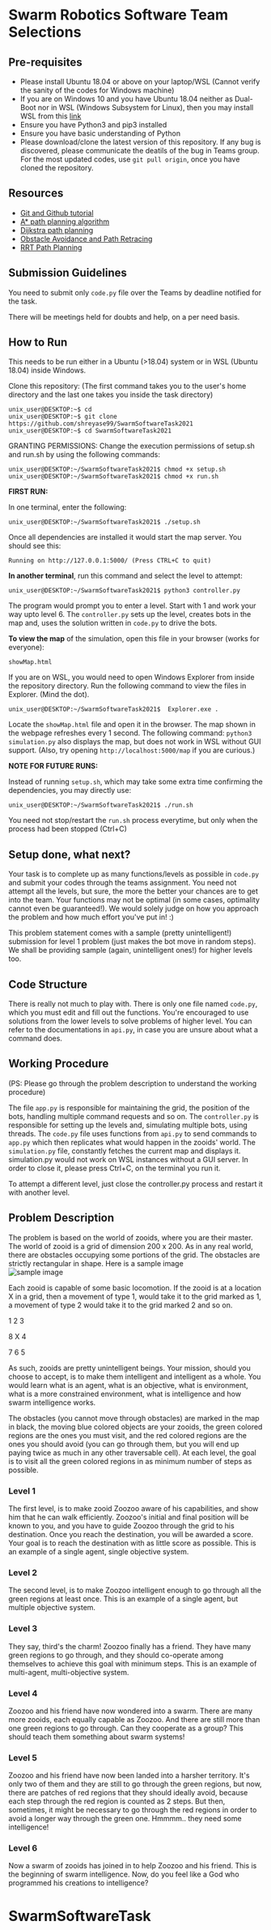 # Swarm Robotics Software Team Selections
## Pre-requisites
* Please install Ubuntu 18.04 or above on your laptop/WSL (Cannot verify the sanity of the codes for Windows machine)
* If you are on Windows 10 and you have Ubuntu 18.04 neither as Dual-Boot nor in WSL (Windows Subsystem for Linux), then you may install WSL from this [link](https://docs.microsoft.com/en-us/windows/wsl/install-win10)  
* Ensure you have Python3 and pip3 installed
* Ensure you have basic understanding of Python
* Please download/clone the latest version of this repository. If any bug is discovered, please communicate the deatils of the bug in Teams group. For the most updated codes, use `git pull origin`, once you have cloned the repository.

## Resources
* [Git and Github tutorial](https://in.udacity.com/course/how-to-use-git-and-github--ud775-india)
* [A* path planning algorithm](https://www.hackerearth.com/practice/notes/a-search-algorithm/)
* [Dijkstra path planning](https://www.geeksforgeeks.org/dijkstras-shortest-path-algorithm-greedy-algo-7/)
* [Obstacle Avoidance and Path Retracing](https://2019.robotix.in/tutorial/pathplanning/obstacleavoidance/)
* [RRT Path Planning](https://2019.robotix.in/tutorial/pathplanning/rrtplanner/)

## Submission Guidelines

You need to submit only `code.py` file over the Teams by deadline notified for the task.

There will be meetings held for doubts and help, on a per need basis.

## How to Run

This needs to be run either in a Ubuntu (>18.04) system or in WSL (Ubuntu 18.04) inside Windows.

Clone this repository: (The first command takes you to the user's home directory and the last one takes you inside the task directory)
	
	unix_user@DESKTOP:~$ cd
	unix_user@DESKTOP:~$ git clone https://github.com/shreyase99/SwarmSoftwareTask2021
	unix_user@DESKTOP:~$ cd SwarmSoftwareTask2021

GRANTING PERMISSIONS:
Change the execution permissions of  setup.sh and run.sh by using the following commands:

	unix_user@DESKTOP:~/SwarmSoftwareTask2021$ chmod +x setup.sh
	unix_user@DESKTOP:~/SwarmSoftwareTask2021$ chmod +x run.sh

**FIRST RUN:**

In one terminal, enter the following:

	unix_user@DESKTOP:~/SwarmSoftwareTask2021$ ./setup.sh

Once all dependencies are installed it would start the map server. You should see this:
	
	Running on http://127.0.0.1:5000/ (Press CTRL+C to quit)
	

**In another terminal**, run this command and select the level to attempt: 

	unix_user@DESKTOP:~/SwarmSoftwareTask2021$ python3 controller.py
  
The program would prompt you to enter a level. Start with 1 and work your way upto level 6. The `controller.py` sets up the level, creates bots in the map and, uses the solution written in `code.py` to drive the bots. 


**To view the map** of the simulation, open this file in your browser (works for everyone): 

	showMap.html
	
If you are on WSL, you would need to open Windows Explorer from inside the repository directory. Run the following command to view the files in Explorer. (Mind the dot).

	unix_user@DESKTOP:~/SwarmSoftwareTask2021$  Explorer.exe . 

Locate the `showMap.html` file and open it in the browser. The map shown in the webpage refreshes every 1 second. The following command: `python3 simulation.py` also displays the map, but does not work in WSL without GUI support. (Also, try opening `http://localhost:5000/map` if you are curious.)

 
**NOTE FOR FUTURE RUNS:**  

Instead of running `setup.sh`, which may take some extra time confirming the dependencies, you may directly use:

	unix_user@DESKTOP:~/SwarmSoftwareTask2021$ ./run.sh
	
You need not stop/restart the `run.sh` process everytime, but only when the process had been stopped (Ctrl+C)


 ## Setup done, what next?

Your task is to complete up as many functions/levels as possible in `code.py` and submit your codes through the teams assignment. You need not attempt all the levels, but sure, the more the better your chances are to get into the team. Your functions may not be optimal (in some cases, optimality cannot even be guaranteed!). We would solely judge on how you approach the problem and how much effort you've put in! :)

This problem statement comes with a sample (pretty unintelligent!) submission for level 1 problem (just makes the bot move in random steps). We shall be providing sample (again, unintelligent ones!) for higher levels too.

## Code Structure
There is really not much to play with. There is only one file named `code.py`, which you must edit and fill out the functions. You're encouraged to use solutions from the lower levels to solve problems of higher level. You can refer to the documentations in `api.py`, in case you are unsure about what a command does.

## Working Procedure
(PS: Please go through the problem description to understand the working procedure)

The file `app.py` is responsible for maintaining the grid, the position of the bots, handling multiple command requests and so on. The `controller.py` is responsible for setting up the levels and, simulating multiple bots, using threads. The `code.py` file uses functions from `api.py` to send commands to `app.py` which then replicates what would happen in the zooids' world. The `simulation.py` file, constantly fetches the current map and displays it. simulation.py would not work on WSL instances without a GUI server. In order to close it, please press Ctrl+C, on the terminal you run it.

To attempt a different level, just close the controller.py process and restart it with another level.

## Problem Description
The problem is based on the world of zooids, where you are their master. The world of zooid is a grid of dimension 200 x 200. As in any real world, there are obstacles occupying some portions of the grid. The obstacles are strictly rectangular in shape. Here is a sample image    
![sample image](images/curr_map.png)

Each zooid is capable of some basic locomotion. If the zooid is at a location X in a grid, then a movement of type 1, would take it to the grid marked as 1, a movement of type 2 would take it to the grid marked 2 and so on.

1 2 3

8 X 4

7 6 5

As such, zooids are pretty unintelligent beings. Your mission, should you choose to accept, is to make them intelligent and intelligent as a whole. You would learn what is an agent, what is an objective, what is environment, what is a more constrained environment, what is intelligence and how swarm intelligence works.

The obstacles (you cannot move through obstacles) are marked in the map in black, the moving blue colored objects are your zooids, the green colored regions are the ones you must visit, and the red colored regions are the ones you should avoid (you can go through them, but you will end up paying twice as much in any other traversable cell). At each level, the goal is to visit all the green colored regions in as minimum number of steps as possible.

### Level 1
The first level, is to make zooid Zoozoo aware of his capabilities, and show him that he can walk efficiently. Zoozoo's initial and final position will be known to you, and you have to guide Zoozoo through the grid to his destination. Once you reach the destination, you will be awarded a score. Your goal is to reach the destination with as little score as possible. This is an example of a single agent, single objective system.

### Level 2
The second level, is to make Zoozoo intelligent enough to go through all the green regions at least once. This is an example of a single agent, but multiple objective system.

### Level 3
They say, third's the charm! Zoozoo finally has a friend. They have many green regions to go through, and they should co-operate among themselves to achieve this goal with minimum steps. This is an example of multi-agent, multi-objective system.

### Level 4
Zoozoo and his friend have now wondered into a swarm. There are many more zooids, each equally capable as Zoozoo. And there are still more than one green regions to go through. Can they cooperate as a group? This should teach them something about swarm systems!

### Level 5
Zoozoo and his friend have now been landed into a harsher territory. It's only two of them and they are still to go through the green regions, but now, there are patches of red regions that they should ideally avoid, because each step through the red region is counted as 2 steps. But then, sometimes, it might be necessary to go through the red regions in order to avoid a longer way through the green one. Hmmmm.. they need some intelligence!

### Level 6
Now a swarm of zooids has joined in to help Zoozoo and his friend. This is the beginning of swarm intelligence. Now, do you feel like a God who programmed his creations to intelligence?
# SwarmSoftwareTask
